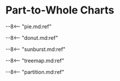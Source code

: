 # Part-to-Whole Charts

--8<-- "pie.md:ref"

--8<-- "donut.md:ref"

--8<-- "sunburst.md:ref"

--8<-- "treemap.md:ref"

--8<-- "partition.md:ref"